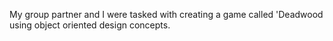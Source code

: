 My group partner and I were tasked with creating a game called 'Deadwood using object oriented design concepts.

